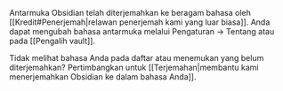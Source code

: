 Antarmuka Obsidian telah diterjemahkan ke beragam bahasa oleh [[Kredit#Penerjemah|relawan penerjemah kami yang luar biasa]]. Anda dapat mengubah bahasa antarmuka melalui Pengaturan -> Tentang atau pada [[Pengalih vault]].

Tidak melihat bahasa Anda pada daftar atau menemukan yang belum diterjemahkan? Pertimbangkan untuk [[Terjemahan|membantu kami menerjemahkan Obsidian ke dalam bahasa Anda]].